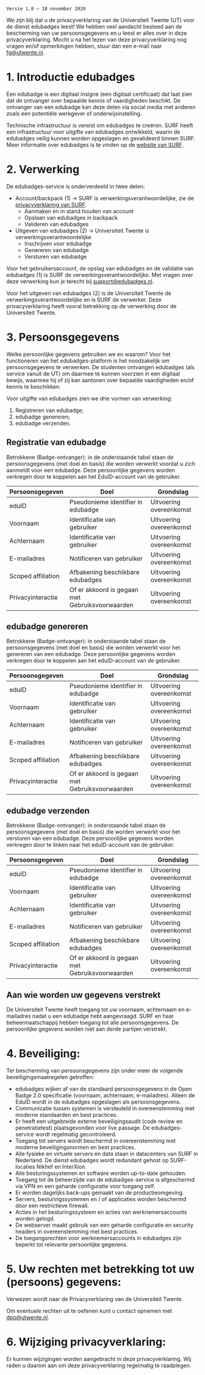 `Versie 1.0 – 18 november 2020`

We zijn blij dat u de privacyverklaring van de Universiteit Twente (UT) voor de dienst edubadges leest! We hebben veel aandacht besteed aan de bescherming van uw persoonsgegevens en u leest er alles over in deze privacyverklaring. Mocht u na het lezen van deze privacyverklaring nog vragen en/of opmerkingen hebben, stuur dan een e-mail naar [fg@utwente.nl](mailto:fg@utwente.nl).

# 1. Introductie edubadges
Een edubadge is een digitaal insigne (een digitaal certificaat) dat laat zien dat de ontvanger over bepaalde kennis of vaardigheden beschikt. De ontvanger van een edubadge kan deze delen via social media met anderen zoals een potentiële werkgever of onderwijsinstelling.

Technische infrastructuur is vereist om edubadges te creëren. SURF heeft een infrastructuur voor uitgifte van edubadges ontwikkeld, waarin de edubadges veilig kunnen worden opgeslagen en gevalideerd binnen SURF. Meer informatie over edubadges is te vinden op de [website van SURF](https://surf.nl/edubadges).

# 2. Verwerking
De edubadges-service is onderverdeeld in twee delen:

* Account/backpack (1) -> SURF is verwerkingsverantwoordelijke, zie de [privacyverklaring van SURF](https://edubadges.nl/privacy).
  * Aanmaken en in stand houden van account
  * Opslaan van edubadges in backpack
  * Valideren van edubadges
* Uitgeven van edubadges (2) -> Universiteit Twente is verwerkingsverantwoordelijke
  * Inschrijven voor edubadge
  * Genereren van edubadge
  * Versturen van edubadge

Voor het gebruikersaccount, de opslag van edubadges en de validatie van edubadges (1) is SURF de verwerkingsverantwoordelijke. Met vragen over deze verwerking kun je terecht bij [support@edubadges.nl](mailto:support@edubadges.nl).

Voor het uitgeven van edubadges (2) is de Universiteit Twente de verwerkingsverantwoordelijke en is SURF de verwerker. Deze privacyverklaring heeft vooral betrekking op de verwerking door de Universiteit Twente.

# 3. Persoonsgegevens
Welke persoonlijke gegevens gebruiken we en waarom? Voor het functioneren van het edubadges-platform is het noodzakelijk om persoonsgegevens te verwerken. De studenten ontvangen edubadges (als service vanuit de UT) om daarmee te kunnen voorzien in een digitaal bewijs, waarmee hij of zij kan aantonen over bepaalde vaardigheden en/of kennis te beschikken.
 
Voor uitgifte van edubadges zien we drie vormen van verwerking:

1. Registreren van edubadge;
2. edubadge genereren;
3. edubadge verzenden.

## Registratie van edubadge
Betrokkene (Badge-ontvanger): in de onderstaande tabel staan de persoonsgegevens (met doel en basis) die worden verwerkt voordat u zich aanmeldt voor een edubadge. Deze persoonlijke gegevens worden verkregen door te koppelen aan het EduID-account van de gebruiker.

| Persoonsgegeven | Doel | Grondslag |
| --------------- | ---- | --------- |
| eduID | Pseudonieme identifier in edubadge | Uitvoering overeenkomst |
| Voornaam | Identificatie van gebruiker | Uitvoering overeenkomst |
| Achternaam | Identificatie van gebruiker | Uitvoering overeenkomst |
| E-mailadres | Notificeren van gebruiker | Uitvoering overeenkomst |
| Scoped affiliation | Afbakening beschikbare edubadges | Uitvoering overeenkomst |
| Privacyinteractie | Of er akkoord is gegaan met Gebruiksvoorwaarden | Uitvoering overeenkomst |

## edubadge genereren
Betrokkene (Badge-ontvanger): in onderstaande tabel staan de persoonsgegevens (met doel en basis) die worden verwerkt voor het genereren van een edubadge. Deze persoonlijke gegevens worden verkregen door te koppelen aan het eduID-account van de gebruiker.

| Persoonsgegeven | Doel | Grondslag |
| --------------- | ---- | --------- |
| eduID | Pseudonieme identifier in edubadge | Uitvoering overeenkomst |
| Voornaam | Identificatie van gebruiker | Uitvoering overeenkomst |
| Achternaam | Identificatie van gebruiker | Uitvoering overeenkomst |
| E-mailadres | Notificeren van gebruiker | Uitvoering overeenkomst |
| Scoped affiliation | Afbakening beschikbare edubadges | Uitvoering overeenkomst |
| Privacyinteractie | Of er akkoord is gegaan met Gebruiksvoorwaarden | Uitvoering overeenkomst |

## edubadge verzenden
Betrokkene (Badge-ontvanger): in onderstaande tabel staan de persoonsgegevens (met doel en basis) die worden verwerkt voor het versturen van een edubadge. Deze persoonlijke gegevens worden verkregen door te linken naar het eduID-account van de gebruiker.

| Persoonsgegeven | Doel | Grondslag |
| --------------- | ---- | --------- |
| eduID | Pseudonieme identifier in edubadge | Uitvoering overeenkomst |
| Voornaam | Identificatie van gebruiker | Uitvoering overeenkomst |
| Achternaam | Identificatie van gebruiker | Uitvoering overeenkomst |
| E-mailadres | Notificeren van gebruiker | Uitvoering overeenkomst |
| Scoped affiliation | Afbakening beschikbare edubadges | Uitvoering overeenkomst |
| Privacyinteractie | Of er akkoord is gegaan met Gebruiksvoorwaarden | Uitvoering overeenkomst |

## Aan wie worden uw gegevens verstrekt
De Universiteit Twente heeft toegang tot uw voornaam, achternaam en e-mailadres nadat u een edubadge hebt aangevraagd. SURF en haar beheermaatschappij hebben toegang tot alle persoonsgegevens. De persoonlijke gegevens worden niet aan derde partijen verstrekt.

# 4. Beveiliging:
Ter bescherming van persoonsgegevens zijn onder meer de volgende beveiligingsmaatregelen getroffen:

* edubadges wijken af van de standaard persoonsgegevens in de Open Badge 2.0 specificatie (voornaam, achternaam, e-mailadres). Alleen de EduID wordt in de edubadges opgeslagen als persoonsgegevens.
* Communicatie tussen systemen is versleuteld in overeenstemming met moderne standaarden en best practices.
* Er heeft een uitgebreide externe beveiligingsaudit (code review en penetratietest) plaatsgevonden voor live passage. De edubadges-service wordt regelmatig gecontroleerd.
* Toegang tot servers wordt beschermd in overeenstemming met moderne beveiligingsnormen en best practices.
* Alle fysieke en virtuele servers en data staan in datacenters van SURF in Nederland. De dienst edubadges wordt redundant gehost op SURF-locaties Nikhef en InterXion.
* Alle besturingssystemen en software worden up-to-date gehouden.
* Toegang tot de beheerzijde van de edubadges-service is afgeschermd via VPN en een geharde configuratie voor toegang zelf.
* Er worden dagelijks back-ups gemaakt van de productieomgeving.
* Servers, besturingssystemen en / of applicaties worden beschermd door een restrictieve firewall.
* Acties in het besturingssysteem en acties van werknemersaccounts worden gelogd.
* De webserver maakt gebruik van een geharde configuratie en security headers in overeenstemming met best practices.
* De toegangsrechten voor werknemersaccounts in edubadges zijn beperkt tot relevante persoonlijke gegevens.
  
# 5. Uw rechten met betrekking tot uw (persoons) gegevens:
Verwezen wordt naar de Privacyverklaring van de Universiteit Twente.

Om eventuele rechten uit te oefenen kunt u contact opnemen met [dpo@utwente.nl](mailto:dpo@utwente.nl).

# 6. Wijziging privacyverklaring:
Er kunnen wijzigingen worden aangebracht in deze privacyverklaring. Wij raden u daarom aan om deze privacyverklaring regelmatig te raadplegen.
